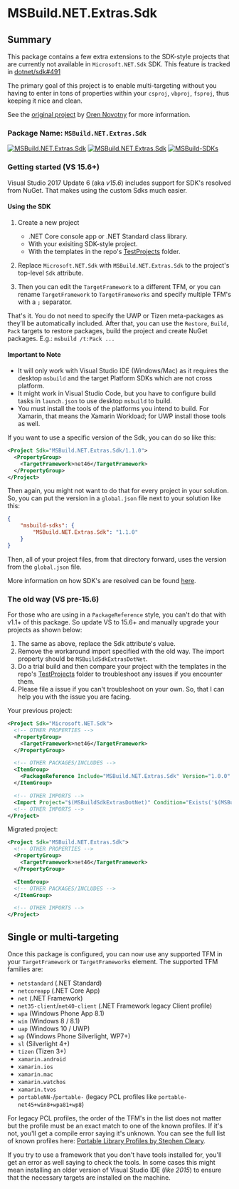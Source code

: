 # MSBuild.NET.Extras.Sdk

## Summary

This package contains a few extra extensions to the SDK-style projects that are currently not available in `Microsoft.NET.Sdk` SDK. This feature is tracked in [dotnet/sdk#491](https://github.com/dotnet/sdk/issues/491)

The primary goal of this project is to enable multi-targeting without you having to enter in tons of properties within your `csproj`, `vbproj`, `fsproj`, thus keeping it nice and clean.

See the [original project](https://github.com/onovotny/MSBuildSdkExtras/) by [Oren Novotny](https://github.com/onovotny) for more information.

### Package Name: `MSBuild.NET.Extras.Sdk`

[![MSBuild.NET.Extras.Sdk](https://img.shields.io/nuget/v/MSBuild.NET.Extras.Sdk.svg)](https://nuget.org/packages/MSBuild.NET.Extras.Sdk)
[![MSBuild.NET.Extras.Sdk](https://img.shields.io/myget/msbuild-sdks/v/MSBuild.NET.Extras.Sdk.svg)](https://myget.org/feed/msbuild-sdks/package/nuget/MSBuild.NET.Extras.Sdk)
[![MSBuild-SDKs](https://img.shields.io/badge/msbuild--sdks-myget-brightgreen.svg)](https://myget.org/gallery/msbuild-sdks)

### Getting started (VS 15.6+)

Visual Studio 2017 Update 6 (aka _v15.6_) includes support for SDK's resolved from NuGet. That makes using the custom Sdks much easier.

#### Using the SDK

1. Create a new project
    - .NET Core console app or .NET Standard class library.
    - With your exisiting SDK-style project.
    - With the templates in the repo's [TestProjects](../../TestProjects) folder.

2. Replace `Microsoft.NET.Sdk` with `MSBuild.NET.Extras.Sdk` to the project's top-level `Sdk` attribute.
3. Then you can edit the `TargetFramework` to a different TFM, or you can rename `TargetFramework` to `TargetFrameworks` and specify multiple TFM's with a `;` separator.

That's it. You do not need to specify the UWP or Tizen meta-packages as they'll be automatically included.
After that, you can use the `Restore`, `Build`, `Pack` targets to restore packages, build the project and create NuGet packages. E.g.: `msbuild /t:Pack ...`

#### Important to Note

- It will only work with Visual Studio IDE (Windows/Mac) as it requires the desktop `msbuild` and the target Platform SDKs which are not cross platform.
- It might work in Visual Studio Code, but you have to configure build tasks in `launch.json` to use desktop `msbuild` to build.
- You must install the tools of the platforms you intend to build. For Xamarin, that means the Xamarin Workload; for UWP install those tools as well.

If you want to use a specific version of the Sdk, you can do so like this:

```xml
<Project Sdk="MSBuild.NET.Extras.Sdk/1.1.0">
  <PropertyGroup>
    <TargetFramework>net46</TargetFramework>
  </PropertyGroup>
</Project>
```

Then again, you might not want to do that for every project in your solution. So, you can put the version in a `global.json` file next to your solution like this:

```json
{
    "msbuild-sdks": {
        "MSBuild.NET.Extras.Sdk": "1.1.0"
    }
}
```

Then, all of your project files, from that directory forward, uses the version from the `global.json` file.

More information on how SDK's are resolved can be found [here](https://docs.microsoft.com/en-us/visualstudio/msbuild/how-to-use-project-sdk#how-project-sdks-are-resolved).

### The old way (VS pre-15.6)

For those who are using in a `PackageReference` style, you can't do that with v1.1+ of this package. So update VS to 15.6+ and manually upgrade your projects as shown below:

1. The same as above, replace the Sdk attribute's value.
2. Remove the workaround import specified with the old way. The import property should be `MSBuildSdkExtrasDotNet`.
3. Do a trial build and then compare your project with the templates in the repo's [TestProjects](../../TestProjects) folder to troubleshoot any issues if you encounter them.
4. Please file a issue if you can't troubleshoot on your own. So, that I can help you with the issue you are facing.

Your previous project:

```xml
<Project Sdk="Microsoft.NET.Sdk">
  <!-- OTHER PROPERTIES -->
  <PropertyGroup>
    <TargetFramework>net46</TargetFramework>
  </PropertyGroup>

  <!-- OTHER PACKAGES/INCLUDES -->
  <ItemGroup>
    <PackageReference Include="MSBuild.NET.Extras.Sdk" Version="1.0.0" PrivateAssets="All"/>
  </ItemGroup>

  <!-- OTHER IMPORTS -->
  <Import Project="$(MSBuildSdkExtrasDotNet)" Condition="Exists('$(MSBuildSdkExtrasDotNet)')" />
  <!-- OTHER IMPORTS -->
</Project>
```

Migrated project:

```xml
<Project Sdk="MSBuild.NET.Extras.Sdk">
  <!-- OTHER PROPERTIES -->
  <PropertyGroup>
    <TargetFramework>net46</TargetFramework>
  </PropertyGroup>

  <ItemGroup>
  <!-- OTHER PACKAGES/INCLUDES -->
  </ItemGroup>

  <!-- OTHER IMPORTS -->
</Project>
```

## Single or multi-targeting

Once this package is configured, you can now use any supported TFM in your `TargetFramework` or `TargetFrameworks` element. The supported TFM families are:

- `netstandard` (.NET Standard)
- `netcoreapp` (.NET Core App)
- `net` (.NET Framework)
- `net35-client`/`net40-client` (.NET Framework legacy Client profile)
- `wpa` (Windows Phone App 8.1)
- `win` (Windows 8 / 8.1)
- `uap` (Windows 10 / UWP)
- `wp` (Windows Phone Silverlight, WP7+)
- `sl` (Silverlight 4+)
- `tizen` (Tizen 3+)
- `xamarin.android`
- `xamarin.ios`
- `xamarin.mac`
- `xamarin.watchos`
- `xamarin.tvos`
- `portableNN-`/`portable-` (legacy PCL profiles like `portable-net45+win8+wpa81+wp8`)

 For legacy PCL profiles, the order of the TFM's in the list does not matter but the profile must be an exact match to one of the known profiles. If it's not, you'll get a compile error saying it's unknown. You can see the full list of known profiles here: [Portable Library Profiles by Stephen Cleary](https://portablelibraryprofiles.stephencleary.com/).

 If you try to use a framework that you don't have tools installed for, you'll get an error as well saying to check the tools. In some cases this might mean installing an older version of Visual Studio IDE (_like 2015_) to ensure that the necessary targets are installed on the machine.
